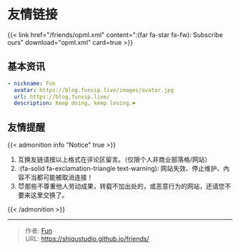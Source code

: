 # 友情链接


<!--

> 暂时不接受友链！
> Warn: 超过两年未更新或长期挂掉的站点将被取消！
-->

{{< link href="/friends/opml.xml" content=":(far fa-star fa-fw): Subscribe ours" download="opml.xml" card=true >}}

## 基本资讯

```yaml
- nickname: Fun
  avatar: https://blog.funvip.live/images/avatar.jpg
  url: https://blog.funvip.live/
  description: Keep doing, keep loving.❤
```

<!--description不怕千万人阻挡，只怕自己投降。-->

## 友情提醒

{{< admonition info "Notice" true >}}

1. 互换友链请按以上格式在评论区留言。（仅限个人非商业部落格/网站）
2. ️️️️:(fa-solid fa-exclamation-triangle text-warning): 网站失效、停止维护、內容不当都可能被取消连接！
3. 😈那些不尊重他人劳动成果，转载不加出处的，或恶意行为的网站，还请您不要来这里交换了。

{{< /admonition >}}


---

> 作者: [Fun](https://blog.funvip.live/)  
> URL: https://shiqustudio.github.io/friends/  

